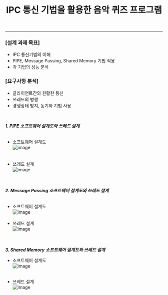 
<br>
<h1 align="center"> IPC 통신 기법을 활용한 음악 퀴즈 프로그램 </h1>
<br>

---
### [설계 과제 목표]
* IPC 통신기법의 이해
* PIPE, Message Passing, Shared Memory 기법 적용
* 각 기법의 성능 분석
 
### [요구사항 분석]
* 클라이언트간의 원활한 통신
* 쓰레드의 병행
* 경쟁상태 방지, 동기화 기법 사용
<br/>

***1. PIPE 소프트웨어 설계도와 쓰레드 설계***  
<br/>
- 소프트웨어 설계도  <br/>
![image](https://github.com/Jiwoon22/Advanced-IPC-Network-Project/assets/51106092/f060416c-d1b4-44de-ba8a-2996a8c8a1c3)    
<br/><br/>
- 쓰레드 설계  <br/>
![image](https://github.com/Jiwoon22/Advanced-IPC-Network-Project/assets/51106092/b8ec9951-974a-4ebe-aea5-dd4bd544ba9b)    
<br/><br/>





***2. Message Passing 소프트웨어 설계도와 쓰레드 설계***  
<br/>
- 소프트웨어 설계도  <br/>
![image](https://github.com/Jiwoon22/Advanced-IPC-Network-Project/assets/51106092/e85a751c-b657-4da6-9184-ad8aa304bc80)
<br/><br/>
- 쓰레드 설계  <br/>
![image](https://github.com/Jiwoon22/Advanced-IPC-Network-Project/assets/51106092/26dd9d18-cdcc-4b9e-9777-09dd993df3cd)
<br/><br/><br/>





***3. Shared Memory 소프트웨어 설계도와 쓰레드 설계*** 
<br/>
- 소프트웨어 설계도  <br/>
![image](https://github.com/Jiwoon22/Advanced-IPC-Network-Project/assets/51106092/d4036171-ea9b-4de4-a79d-1d9a02842ebd)
<br/><br/>

- 쓰레드 설계  <br/>
![image](https://github.com/Jiwoon22/Advanced-IPC-Network-Project/assets/51106092/4a49341e-a7d4-42dd-9124-e3f94ba6b5b3)



